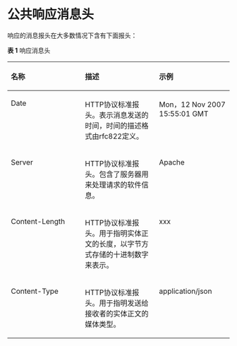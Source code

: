 # 公共响应消息头<a name="aom_04_0009"></a>

响应的消息报头在大多数情况下含有下面报头：

**表 1**  响应消息头

<a name="zh-cn_topic_0096010423_zh-cn_topic_0095259732_zh-cn_topic_0073180020_table431633395935"></a>
<table><thead align="left"><tr id="zh-cn_topic_0096010423_zh-cn_topic_0095259732_zh-cn_topic_0073180020_row5838132395935"><th class="cellrowborder" valign="top" width="33.33333333333333%" id="mcps1.2.4.1.1"><p id="zh-cn_topic_0096010423_zh-cn_topic_0095259732_zh-cn_topic_0073180020_p2208706210115"><a name="zh-cn_topic_0096010423_zh-cn_topic_0095259732_zh-cn_topic_0073180020_p2208706210115"></a><a name="zh-cn_topic_0096010423_zh-cn_topic_0095259732_zh-cn_topic_0073180020_p2208706210115"></a>名称</p>
</th>
<th class="cellrowborder" valign="top" width="33.33333333333333%" id="mcps1.2.4.1.2"><p id="zh-cn_topic_0096010423_zh-cn_topic_0095259732_zh-cn_topic_0073180020_p4259252810115"><a name="zh-cn_topic_0096010423_zh-cn_topic_0095259732_zh-cn_topic_0073180020_p4259252810115"></a><a name="zh-cn_topic_0096010423_zh-cn_topic_0095259732_zh-cn_topic_0073180020_p4259252810115"></a>描述</p>
</th>
<th class="cellrowborder" valign="top" width="33.33333333333333%" id="mcps1.2.4.1.3"><p id="zh-cn_topic_0096010423_zh-cn_topic_0095259732_zh-cn_topic_0073180020_p4178727010115"><a name="zh-cn_topic_0096010423_zh-cn_topic_0095259732_zh-cn_topic_0073180020_p4178727010115"></a><a name="zh-cn_topic_0096010423_zh-cn_topic_0095259732_zh-cn_topic_0073180020_p4178727010115"></a>示例</p>
</th>
</tr>
</thead>
<tbody><tr id="zh-cn_topic_0096010423_zh-cn_topic_0095259732_zh-cn_topic_0073180020_row1643024095935"><td class="cellrowborder" valign="top" width="33.33333333333333%" headers="mcps1.2.4.1.1 "><p id="zh-cn_topic_0096010423_zh-cn_topic_0095259732_zh-cn_topic_0073180020_p4152229495935"><a name="zh-cn_topic_0096010423_zh-cn_topic_0095259732_zh-cn_topic_0073180020_p4152229495935"></a><a name="zh-cn_topic_0096010423_zh-cn_topic_0095259732_zh-cn_topic_0073180020_p4152229495935"></a>Date</p>
</td>
<td class="cellrowborder" valign="top" width="33.33333333333333%" headers="mcps1.2.4.1.2 "><p id="zh-cn_topic_0096010423_zh-cn_topic_0095259732_zh-cn_topic_0073180020_p4057779095935"><a name="zh-cn_topic_0096010423_zh-cn_topic_0095259732_zh-cn_topic_0073180020_p4057779095935"></a><a name="zh-cn_topic_0096010423_zh-cn_topic_0095259732_zh-cn_topic_0073180020_p4057779095935"></a>HTTP协议标准报头。表示消息发送的时间，时间的描述格式由rfc822定义。</p>
</td>
<td class="cellrowborder" valign="top" width="33.33333333333333%" headers="mcps1.2.4.1.3 "><p id="zh-cn_topic_0096010423_zh-cn_topic_0095259732_zh-cn_topic_0073180020_p3667485695935"><a name="zh-cn_topic_0096010423_zh-cn_topic_0095259732_zh-cn_topic_0073180020_p3667485695935"></a><a name="zh-cn_topic_0096010423_zh-cn_topic_0095259732_zh-cn_topic_0073180020_p3667485695935"></a>Mon，12 Nov 2007 15:55:01 GMT</p>
</td>
</tr>
<tr id="zh-cn_topic_0096010423_zh-cn_topic_0095259732_zh-cn_topic_0073180020_row6136471495935"><td class="cellrowborder" valign="top" width="33.33333333333333%" headers="mcps1.2.4.1.1 "><p id="zh-cn_topic_0096010423_zh-cn_topic_0095259732_zh-cn_topic_0073180020_p306646695935"><a name="zh-cn_topic_0096010423_zh-cn_topic_0095259732_zh-cn_topic_0073180020_p306646695935"></a><a name="zh-cn_topic_0096010423_zh-cn_topic_0095259732_zh-cn_topic_0073180020_p306646695935"></a>Server</p>
</td>
<td class="cellrowborder" valign="top" width="33.33333333333333%" headers="mcps1.2.4.1.2 "><p id="zh-cn_topic_0096010423_zh-cn_topic_0095259732_zh-cn_topic_0073180020_p6297619295935"><a name="zh-cn_topic_0096010423_zh-cn_topic_0095259732_zh-cn_topic_0073180020_p6297619295935"></a><a name="zh-cn_topic_0096010423_zh-cn_topic_0095259732_zh-cn_topic_0073180020_p6297619295935"></a>HTTP协议标准报头。包含了服务器用来处理请求的软件信息。</p>
</td>
<td class="cellrowborder" valign="top" width="33.33333333333333%" headers="mcps1.2.4.1.3 "><p id="zh-cn_topic_0096010423_zh-cn_topic_0095259732_zh-cn_topic_0073180020_p2988296795935"><a name="zh-cn_topic_0096010423_zh-cn_topic_0095259732_zh-cn_topic_0073180020_p2988296795935"></a><a name="zh-cn_topic_0096010423_zh-cn_topic_0095259732_zh-cn_topic_0073180020_p2988296795935"></a>Apache</p>
</td>
</tr>
<tr id="zh-cn_topic_0096010423_zh-cn_topic_0095259732_zh-cn_topic_0073180020_row5278388395935"><td class="cellrowborder" valign="top" width="33.33333333333333%" headers="mcps1.2.4.1.1 "><p id="zh-cn_topic_0096010423_zh-cn_topic_0095259732_zh-cn_topic_0073180020_p3816840495935"><a name="zh-cn_topic_0096010423_zh-cn_topic_0095259732_zh-cn_topic_0073180020_p3816840495935"></a><a name="zh-cn_topic_0096010423_zh-cn_topic_0095259732_zh-cn_topic_0073180020_p3816840495935"></a>Content-Length</p>
</td>
<td class="cellrowborder" valign="top" width="33.33333333333333%" headers="mcps1.2.4.1.2 "><p id="zh-cn_topic_0096010423_zh-cn_topic_0095259732_zh-cn_topic_0073180020_p4460423795935"><a name="zh-cn_topic_0096010423_zh-cn_topic_0095259732_zh-cn_topic_0073180020_p4460423795935"></a><a name="zh-cn_topic_0096010423_zh-cn_topic_0095259732_zh-cn_topic_0073180020_p4460423795935"></a>HTTP协议标准报头。用于指明实体正文的长度，以字节方式存储的十进制数字来表示。</p>
</td>
<td class="cellrowborder" valign="top" width="33.33333333333333%" headers="mcps1.2.4.1.3 "><p id="zh-cn_topic_0096010423_zh-cn_topic_0095259732_zh-cn_topic_0073180020_p1291061195935"><a name="zh-cn_topic_0096010423_zh-cn_topic_0095259732_zh-cn_topic_0073180020_p1291061195935"></a><a name="zh-cn_topic_0096010423_zh-cn_topic_0095259732_zh-cn_topic_0073180020_p1291061195935"></a>xxx</p>
</td>
</tr>
<tr id="zh-cn_topic_0096010423_zh-cn_topic_0095259732_zh-cn_topic_0073180020_row6263177095935"><td class="cellrowborder" valign="top" width="33.33333333333333%" headers="mcps1.2.4.1.1 "><p id="zh-cn_topic_0096010423_zh-cn_topic_0095259732_zh-cn_topic_0073180020_p4341350695935"><a name="zh-cn_topic_0096010423_zh-cn_topic_0095259732_zh-cn_topic_0073180020_p4341350695935"></a><a name="zh-cn_topic_0096010423_zh-cn_topic_0095259732_zh-cn_topic_0073180020_p4341350695935"></a>Content-Type</p>
</td>
<td class="cellrowborder" valign="top" width="33.33333333333333%" headers="mcps1.2.4.1.2 "><p id="zh-cn_topic_0096010423_zh-cn_topic_0095259732_zh-cn_topic_0073180020_p1726003895935"><a name="zh-cn_topic_0096010423_zh-cn_topic_0095259732_zh-cn_topic_0073180020_p1726003895935"></a><a name="zh-cn_topic_0096010423_zh-cn_topic_0095259732_zh-cn_topic_0073180020_p1726003895935"></a>HTTP协议标准报头。用于指明发送给接收者的实体正文的媒体类型。</p>
</td>
<td class="cellrowborder" valign="top" width="33.33333333333333%" headers="mcps1.2.4.1.3 "><p id="zh-cn_topic_0096010423_zh-cn_topic_0095259732_zh-cn_topic_0073180020_p940161295935"><a name="zh-cn_topic_0096010423_zh-cn_topic_0095259732_zh-cn_topic_0073180020_p940161295935"></a><a name="zh-cn_topic_0096010423_zh-cn_topic_0095259732_zh-cn_topic_0073180020_p940161295935"></a>application/json</p>
</td>
</tr>
</tbody>
</table>

